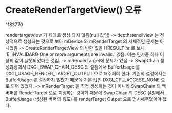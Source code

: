 # CreateRenderTargetView() 오류

^183770

rendertargetview 가 제대로 생성 되지 않음(null 값임) 
-> depthstencilview 는 정상적으로 생성되는 것으로 보아 mDevice 와 mRenderTarget 의 자체적인 문제는 아니었음 
-> CreateRenderTargetView 의 반환 값을 HRESULT hr 로 보니 'E_INVALIDARG One or more arguments are invalid.' 였음. 이는 인자중 하나 이상의 값이 잘못되었다는 것임. 
-> mRenderTarget에 문제가 있음 
-> SwapChain 생성과정에서 DXGI_SWAP_CHAIN_DESC 의 설정에서 BufferUsage 를 DXGI_USAGE_RENDER_TARGET_OUTPUT 으로 해주어야 한다. 기존의 설정에서는 BufferUsage 를 설정하지 않았기 때문에 기본 값인 DXGI_CPU_ACCESS_NONE 으로 되어 있었다. 
-> mRenderTarget 을 직접 생성하는 것이 아니라 SwapChain 의 백버퍼를 RenderTarget 으로 지정하는 것이기 때문에 SwapChian 의 DESC 설정에서 BufferUsage (생성된 버퍼의 용도) 를 renderTarget Output 으로 명시해주었어야 했다.